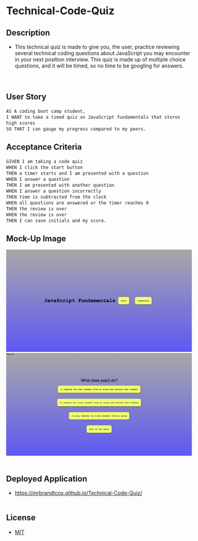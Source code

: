# Technical-Code-Quiz 


## **Description**
- This technical quiz is made to give you, the user, practice reviewing several technical coding questions about JavaScript you may encounter in your next position interview. This quiz is made up of multiple choice questions, and it will be timed, so no time to be googling for answers. </br> </br> </br>

## **User Story**
```
AS A coding boot camp student,
I WANT to take a timed quiz on JavaScript fundamentals that stores high scores
SO THAT I can gauge my progress compared to my peers. 
```

## **Acceptance Criteria** 
```
GIVEN I am taking a code quiz
WHEN I click the start button
THEN a timer starts and I am presented with a question
WHEN I answer a question 
THEN I am presented with another question
WHEN I answer a question incorrectly
THEN time is subtracted from the clock
WHEN all questions are answered or the timer reaches 0
THEN the review is over
WHEN the review is over
THEN I can save initials and my score.
```

## **Mock-Up Image** 
![Technical code quiz mockup img](assets/Technical-Code-Quiz-Mockup-2.png)
![Technical code quiz mockup image](assets/Technical-Code-Quiz-Mockup.png)
</br></br>

## **Deployed Application**
- https://mrbrandtcox.github.io/Technical-Code-Quiz/
</br></br>

## **License** 
- [MIT](https://choosealicense.com/licenses/mit/)